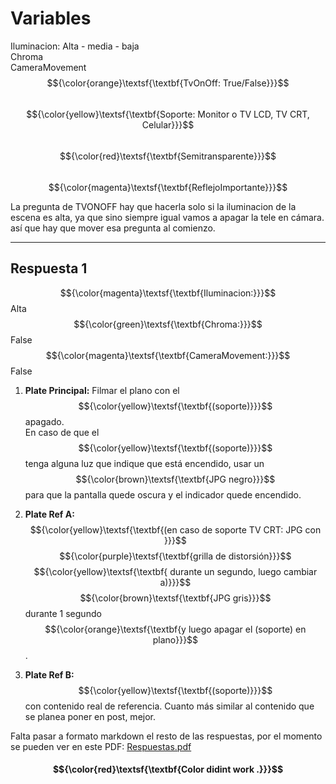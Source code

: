 # Variables

Iluminacion: Alta - media - baja  
Chroma  
CameraMovement  
$${\color{orange}\textsf{\textbf{TvOnOff: True/False}}}$$  
$${\color{yellow}\textsf{\textbf{Soporte: Monitor o TV LCD, TV CRT, Celular}}}$$  
$${\color{red}\textsf{\textbf{Semitransparente}}}$$  
$${\color{magenta}\textsf{\textbf{ReflejoImportante}}}$$  

La pregunta de TVONOFF hay que hacerla solo si la iluminacion de la escena es alta, ya que sino siempre igual vamos a apagar la tele en cámara. así que hay que mover esa pregunta al comienzo.

---

## Respuesta 1

$${\color{magenta}\textsf{\textbf{Iluminacion:}}}$$ Alta  
$${\color{green}\textsf{\textbf{Chroma:}}}$$ False  
$${\color{magenta}\textsf{\textbf{CameraMovement:}}}$$ False  

1. **Plate Principal:** Filmar el plano con el $${\color{yellow}\textsf{\textbf{(soporte)}}}$$ apagado.  
   En caso de que el $${\color{yellow}\textsf{\textbf{(soporte)}}}$$ tenga alguna luz que indique que está encendido, usar un $${\color{brown}\textsf{\textbf{JPG negro}}}$$ para que la pantalla quede oscura y el indicador quede encendido.

2. **Plate Ref A:** $${\color{yellow}\textsf{\textbf{(en caso de soporte TV CRT: JPG con }}}$$ $${\color{purple}\textsf{\textbf{grilla de distorsión}}}$$ $${\color{yellow}\textsf{\textbf{ durante un segundo, luego cambiar a)}}}$$ $${\color{brown}\textsf{\textbf{JPG gris}}}$$ durante 1 segundo $${\color{orange}\textsf{\textbf{y luego apagar el (soporte) en plano}}}$$.

3. **Plate Ref B:** $${\color{yellow}\textsf{\textbf{(soporte)}}}$$ con contenido real de referencia. Cuanto más similar al contenido que se planea poner en post, mejor.


Falta pasar a formato markdown el resto de las respuestas, por el momento se pueden ver en este PDF: [Respuestas.pdf](./Respuestas.pdf)

#### $${\color{red}\textsf{\textbf{Color didint work .}}}$$ 
